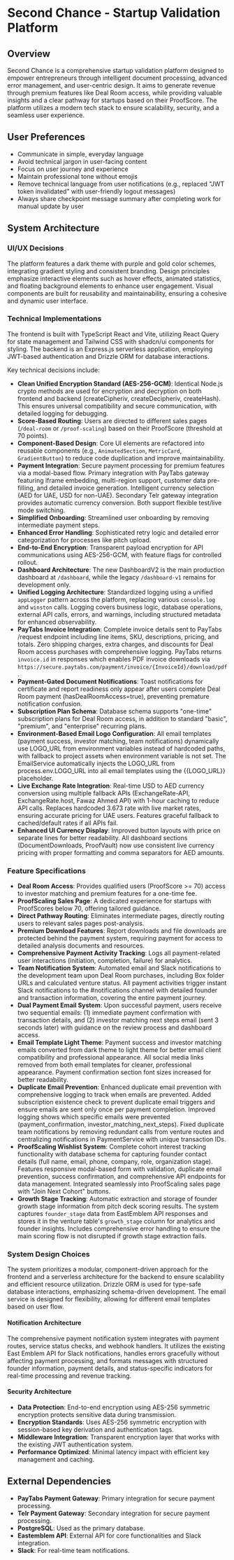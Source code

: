 # Second Chance - Startup Validation Platform

## Overview
Second Chance is a comprehensive startup validation platform designed to empower entrepreneurs through intelligent document processing, advanced error management, and user-centric design. It aims to generate revenue through premium features like Deal Room access, while providing valuable insights and a clear pathway for startups based on their ProofScore. The platform utilizes a modern tech stack to ensure scalability, security, and a seamless user experience.

## User Preferences
- Communicate in simple, everyday language
- Avoid technical jargon in user-facing content
- Focus on user journey and experience
- Maintain professional tone without emojis
- Remove technical language from user notifications (e.g., replaced "JWT token invalidated" with user-friendly logout messages)
- Always share checkpoint message summary after completing work for manual update by user

## System Architecture

### UI/UX Decisions
The platform features a dark theme with purple and gold color schemes, integrating gradient styling and consistent branding. Design principles emphasize interactive elements such as hover effects, animated statistics, and floating background elements to enhance user engagement. Visual components are built for reusability and maintainability, ensuring a cohesive and dynamic user interface.

### Technical Implementations
The frontend is built with TypeScript React and Vite, utilizing React Query for state management and Tailwind CSS with shadcn/ui components for styling. The backend is an Express.js serverless application, employing JWT-based authentication and Drizzle ORM for database interactions.

Key technical decisions include:
- **Clean Unified Encryption Standard (AES-256-GCM)**: Identical Node.js crypto methods are used for encryption and decryption on both frontend and backend (createCipheriv, createDecipheriv, createHash). This ensures universal compatibility and secure communication, with detailed logging for debugging.
- **Score-Based Routing**: Users are directed to different sales pages (`/deal-room` or `/proof-scaling`) based on their ProofScore (threshold at 70 points).
- **Component-Based Design**: Core UI elements are refactored into reusable components (e.g., `AnimatedSection`, `MetricCard`, `GradientButton`) to reduce code duplication and improve maintainability.
- **Payment Integration**: Secure payment processing for premium features via a modal-based flow. Primary integration with PayTabs gateway featuring iframe embedding, multi-region support, customer data pre-filling, and detailed invoice generation. Intelligent currency selection (AED for UAE, USD for non-UAE). Secondary Telr gateway integration provides automatic currency conversion. Both support flexible test/live mode switching.
- **Simplified Onboarding**: Streamlined user onboarding by removing intermediate payment steps.
- **Enhanced Error Handling**: Sophisticated retry logic and detailed error categorization for processes like pitch upload.
- **End-to-End Encryption**: Transparent payload encryption for API communications using AES-256-GCM, with feature flags for controlled rollout.
- **Dashboard Architecture**: The new DashboardV2 is the main production dashboard at `/dashboard`, while the legacy `/dashboard-v1` remains for development only.
- **Unified Logging Architecture**: Standardized logging using a unified `appLogger` pattern across the platform, replacing various `console.log` and `winston` calls. Logging covers business logic, database operations, external API calls, errors, and warnings, including structured metadata for enhanced observability.
- **PayTabs Invoice Integration**: Complete invoice details sent to PayTabs /request endpoint including line items, SKU, descriptions, pricing, and totals. Zero shipping charges, extra charges, and discounts for Deal Room access purchases with comprehensive logging. PayTabs returns `invoice.id` in responses which enables PDF invoice downloads via `https://secure.paytabs.com/payment/invoice/{InvoiceId}/download/pdf`.
- **Payment-Gated Document Notifications**: Toast notifications for certificate and report readiness only appear after users complete Deal Room payment (hasDealRoomAccess=true), preventing premature notification confusion.
- **Subscription Plan Schema**: Database schema supports "one-time" subscription plans for Deal Room access, in addition to standard "basic", "premium", and "enterprise" recurring plans.
- **Environment-Based Email Logo Configuration**: All email templates (payment success, investor matching, team notifications) dynamically use LOGO_URL from environment variables instead of hardcoded paths, with fallback to project assets when environment variable is not set. The EmailService automatically injects the LOGO_URL from process.env.LOGO_URL into all email templates using the {{LOGO_URL}} placeholder.
- **Live Exchange Rate Integration**: Real-time USD to AED currency conversion using multiple fallback APIs (ExchangeRate-API, ExchangeRate.host, Fawaz Ahmed API) with 1-hour caching to reduce API calls. Replaces hardcoded 3.673 rate with live market rates, ensuring accurate pricing for UAE users. Features graceful fallback to cached/default rates if all APIs fail.
- **Enhanced UI Currency Display**: Improved button layouts with price on separate lines for better readability. All dashboard sections (DocumentDownloads, ProofVault) now use consistent live currency pricing with proper formatting and comma separators for AED amounts.

### Feature Specifications
- **Deal Room Access**: Provides qualified users (ProofScore >= 70) access to investor matching and premium features for a one-time fee.
- **ProofScaling Sales Page**: A dedicated experience for startups with ProofScores below 70, offering tailored guidance.
- **Direct Pathway Routing**: Eliminates intermediate pages, directly routing users to relevant sales pages post-analysis.
- **Premium Download Features**: Report downloads and file downloads are protected behind the payment system, requiring payment for access to detailed analysis documents and resources.
- **Comprehensive Payment Activity Tracking**: Logs all payment-related user interactions (initiation, completion, failure) for analytics.
- **Team Notification System**: Automated email and Slack notifications to the development team upon Deal Room purchases, including Box folder URLs and calculated venture status. All payment activities trigger instant Slack notifications to the #notifications channel with detailed founder and transaction information, covering the entire payment journey.
- **Dual Payment Email System**: Upon successful payment, users receive two sequential emails: (1) immediate payment confirmation with transaction details, and (2) investor matching next steps email (sent 3 seconds later) with guidance on the review process and dashboard access.
- **Email Template Light Theme**: Payment success and investor matching emails converted from dark theme to light theme for better email client compatibility and professional appearance. All social media links removed from both email templates for cleaner, professional appearance. Payment confirmation section font sizes increased for better readability.
- **Duplicate Email Prevention**: Enhanced duplicate email prevention with comprehensive logging to track when emails are prevented. Added subscription existence check to prevent duplicate email triggers and ensure emails are sent only once per payment completion. Improved logging shows which specific emails were prevented (payment_confirmation, investor_matching_next_steps). Fixed duplicate team notifications by removing redundant calls from venture routes and centralizing notifications in PaymentService with unique transaction IDs.
- **ProofScaling Wishlist System**: Complete cohort interest tracking functionality with database schema for capturing founder contact details (full name, email, phone, company, role, organization stage). Features responsive modal-based form with validation, duplicate email prevention, success confirmation, and comprehensive API endpoints for data management. Integrated seamlessly into ProofScaling sales page with "Join Next Cohort" buttons.
- **Growth Stage Tracking**: Automatic extraction and storage of founder growth stage information from pitch deck scoring results. The system captures `founder_stage` data from EastEmblem API responses and stores it in the venture table's `growth_stage` column for analytics and founder insights. Includes comprehensive error handling to ensure the main scoring flow is not disrupted if growth stage extraction fails.

### System Design Choices
The system prioritizes a modular, component-driven approach for the frontend and a serverless architecture for the backend to ensure scalability and efficient resource utilization. Drizzle ORM is used for type-safe database interactions, emphasizing schema-driven development. The email service is designed for flexibility, allowing for different email templates based on user flow.

#### Notification Architecture
The comprehensive payment notification system integrates with payment routes, service status checks, and webhook handlers. It utilizes the existing East Emblem API for Slack notifications, handles errors gracefully without affecting payment processing, and formats messages with structured founder information, payment details, and status-specific indicators for real-time processing and revenue tracking.

#### Security Architecture
- **Data Protection**: End-to-end encryption using AES-256 symmetric encryption protects sensitive data during transmission.
- **Encryption Standards**: Uses AES-256 symmetric encryption with session-based key derivation and authentication tags.
- **Middleware Integration**: Transparent encryption layer that works with the existing JWT authentication system.
- **Performance Optimized**: Minimal latency impact with efficient key management and caching.

## External Dependencies
- **PayTabs Payment Gateway**: Primary integration for secure payment processing.
- **Telr Payment Gateway**: Secondary integration for secure payment processing.
- **PostgreSQL**: Used as the primary database.
- **Eastemblem API**: External API for core functionalities and Slack integration.
- **Slack**: For real-time team notifications.